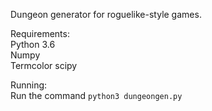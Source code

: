 Dungeon generator for roguelike-style games.

Requirements:  
Python 3.6  
Numpy   
Termcolor
scipy

Running:  
Run the command `python3 dungeongen.py`
